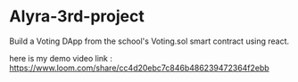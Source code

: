 # Alyra-3rd-project
 Build a Voting DApp from the school's Voting.sol smart contract using react.
 
 here is my demo video link : https://www.loom.com/share/cc4d20ebc7c846b486239472364f2ebb
 
